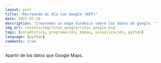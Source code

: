 ```yaml
---
layout: post
title: "Recreando mi día con Google (WIP)"
date: 2022-07-10
description: "Crearemos un mapa dinámico sobre los datos de google. "
img_url: /assets/img/rutas_google/rutas_google.png
tags: [estadística, programación, mapas, visualización, python]
language: [python]
comments: true
---
```


Apartir de los datos que Google Maps.
